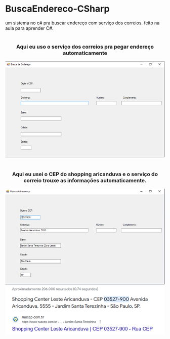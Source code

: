 # BuscaEndereco-CSharp
um sistema no c# pra buscar endereço com serviço dos correios. feito na aula para aprender C#.
<br><br>
<div align="center">
  <h3>Aqui eu uso o serviço dos correios pra pegar endereço automaticamente</h3>
  <img src="ImagensGit/1.png">
</div>
<br>
<div align="center">
  <h3>Aqui eu usei o CEP do shopping aricanduva e o serviço do correio trouxe as informações automaticamente.</h3>
  <img src="ImagensGit/2.png"><img src="ImagensGit/3.png">
</div>
